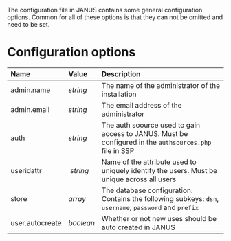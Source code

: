 The configuration file in JANUS contains some general configuration options. Common for all of these options is that they can not be omitted and need to be set.

# Configuration options #

| **Name** | **Value** | **Description** |
|:---------|:----------|:----------------|
| admin.name | _string_ | The name of the administrator of the installation |
| admin.email | _string_ | The email address of the administrator |
| auth | _string_ | The auth soource used to gain access to JANUS. Must be configured in the `authsources.php` file in SSP |
| useridattr | _string_ | Name of the attribute used to uniquely identify the users. Must be unique across all users |
| store | _array_ | The database configuration. Contains the following subkeys: `dsn`, `username`, `password` and `prefix` |
| user.autocreate | _boolean_ | Whether or not new uses should be auto created in JANUS |